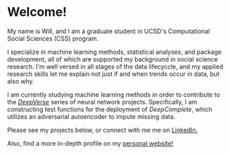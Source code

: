 # Welcome!

My name is Will, and I am a graduate student in UCSD's Computational Social Sciences (CSS) program.

I specialize in machine learning methods, statistical analyses, and package development, all of which are supported my background in social science research. I'm well versed in all stages of the data lifecyccle, and my applied research skills let me explain not just if and when trends occur in data, but also why.

I am currently studying machine learning methods in order to contribute to the [*DeepVerse*](https://github.com/DeepVerseLib) series of neural network projects. Specifically, I am constructing test functions for the deployment of *DeepComplete*, which utilizes an adversarial autoencoder to impute missing data.

Please see my projects below, or connect with me me on [LinkedIn.](www.linkedin.com/in/william-de-melo-240a151a1)

Also, find a more in-depth profile on my [personal website!](https://willdemelo.github.io)
